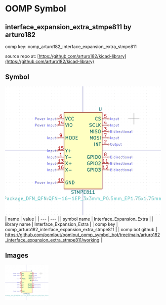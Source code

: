 # OOMP Symbol  
## interface_expansion_extra_stmpe811  by arturo182  
  
oomp key: oomp_arturo182_interface_expansion_extra_stmpe811  
  
source repo at: [https://github.com/arturo182/kicad-library](https://github.com/arturo182/kicad-library)  
## Symbol  
  
[![working.png](working_600.png)](working.png)  
| name | value | 
| --- | --- | 
| symbol name | Interface_Expansion_Extra | 
| library name | Interface_Expansion_Extra | 
| oomp key | oomp_arturo182_interface_expansion_extra_stmpe811 | 
| oomp bot github | https://github.com/oomlout/oomlout_oomp_symbol_bot/tree/main/arturo182_interface_expansion_extra_stmpe811/working | 
## Images  
  
[![working.png](working_140.png)](working.png)  
